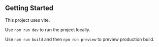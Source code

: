 ## Getting Started

This project uses vite.

Use `npm run dev` to run the project locally.

Use `npm run build` and then `npm run preview` to preview production build.